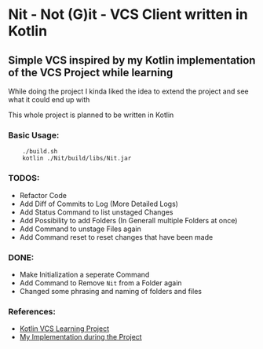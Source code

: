 # Nit - Not (G)it - VCS Client written in Kotlin
## Simple VCS inspired by my Kotlin implementation of the VCS Project while learning

While doing the project I kinda liked the idea to extend the project and see what it could end up with

This whole project is planned to be written in Kotlin

### Basic Usage:
```console
    ./build.sh
    kotlin ./Nit/build/libs/Nit.jar
```


### TODOS:
- Refactor Code
- Add Diff of Commits to Log (More Detailed Logs)
- Add Status Command to list unstaged Changes
- Add Possibility to add Folders (In Generall multiple Folders at once)
- Add Command to unstage Files again
- Add Command reset to reset changes that have been made

### DONE:
- Make Initialization a seperate Command
- Add Command to Remove `Nit` from a Folder again
- Changed some phrasing and naming of folders and files


### References:
 - [Kotlin VCS Learning Project](https://hyperskill.org/projects/177?track=18)
 - [My Implementation during the Project](https://github.com/LucaBarden/kotlin-learning-path/tree/master/Version%20Control%20System)

